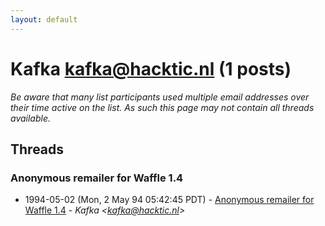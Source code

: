 ```yaml
---
layout: default
---
```


# Kafka <kafka@hacktic.nl> (1 posts)

_Be aware that many list participants used multiple email addresses over their time active on the list. As such this page may not contain all threads available._

## Threads

### Anonymous remailer for Waffle 1.4
+ 1994-05-02 (Mon, 2 May 94 05:42:45 PDT) - [Anonymous remailer for Waffle 1.4](/archive/1994/05/5245e3d3627e6392dde1b2ac75328183fc7081635016ca1e1ebc9415597da269) - _Kafka \<kafka@hacktic.nl\>_

